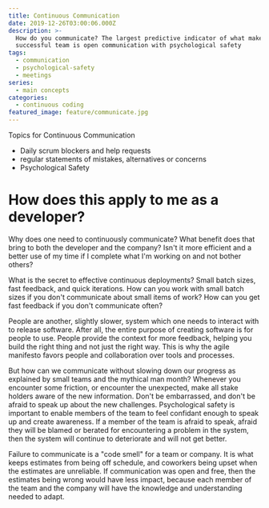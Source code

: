 ```yaml
---
title: Continuous Communication
date: 2019-12-26T03:00:06.000Z
description: >-
  How do you communicate? The largest predictive indicator of what makes a
  successful team is open communication with psychological safety
tags:
  - communication
  - psychological-safety
  - meetings
series:
  - main concepts
categories:
  - continuous coding
featured_image: feature/communicate.jpg
---
```


Topics for Continuous Communication

- Daily scrum blockers and help requests
- regular statements of mistakes, alternatives or concerns
- Psychological Safety

# How does this apply to me as a developer?

Why does one need to continuously communicate? What benefit does that bring to both the developer and the company? Isn't it more efficient and a better use of my time if I complete what I'm working on and not bother others?

What is the secret to effective continuous deployments? Small batch sizes, fast feedback, and quick iterations. How can you work with small batch sizes if you don't communicate about small items of work? How can you get fast feedback if you don't communicate often?

People are another, slightly slower, system which one needs to interact with to release software. After all, the entire purpose of creating software is for people to use. People provide the context for more feedback, helping you build the right thing and not just the right way. This is why the agile manifesto favors people and collaboration over tools and processes.

But how can we communicate without slowing down our progress as explained by small teams and the mythical man month? Whenever you encounter some friction, or encounter the unexpected, make all stake holders aware of the new information. Don't be embarrassed, and don't be afraid to speak up about the new challenges. Psychological safety is important to enable members of the team to feel confidant enough to speak up and create awareness. If a member of the team is afraid to speak, afraid they will be blamed or berated for encountering a problem in the system, then the system will continue to deteriorate and will not get better.

Failure to communicate is a "code smell" for a team or company. It is what keeps estimates from being off schedule, and coworkers being upset when the estimates are unreliable. If communication was open and free, then the estimates being wrong would have less impact, because each member of the team and the company will have the knowledge and understanding needed to adapt.
